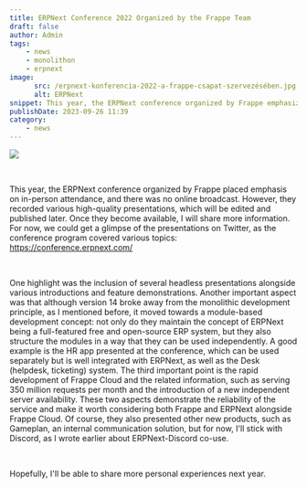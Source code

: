 ```yaml
---
title: ERPNext Conference 2022 Organized by the Frappe Team
draft: false
author: Admin
tags:
    - news
    - monolithon
    - erpnext
image:
      src: /erpnext-konferencia-2022-a-frappe-csapat-szervezésében.jpg
      alt: ERPNext
snippet: This year, the ERPNext conference organized by Frappe emphasized in-person presence, and there was no online broadcast. However, they recorded various high-quality presentations, which will be edited and published later. Once they become available, I will share more information. For now, we could get a glimpse of the presentations on Twitter, as the conference program covered various topics
publishDate: 2023-09-26 11:39
category:
    - news
---
```


<p><img src="/erpnext-konferencia-2022-a-frappe-csapat-szervezésében.jpg"></p><p><br></p><p>This year, the ERPNext conference organized by Frappe placed emphasis on in-person attendance, and there was no online broadcast. However, they recorded various high-quality presentations, which will be edited and published later. Once they become available, I will share more information. For now, we could get a glimpse of the presentations on Twitter, as the conference program covered various topics: <a href="https://conference.erpnext.com" rel="noopener noreferrer">https://conference.erpnext.com/</a></p><p><br></p><p>One highlight was the inclusion of several headless presentations alongside various introductions and feature demonstrations. Another important aspect was that although version 14 broke away from the monolithic development principle, as I mentioned before, it moved towards a module-based development concept: not only do they maintain the concept of ERPNext being a full-featured free and open-source ERP system, but they also structure the modules in a way that they can be used independently. A good example is the HR app presented at the conference, which can be used separately but is well integrated with ERPNext, as well as the Desk (helpdesk, ticketing) system. The third important point is the rapid development of Frappe Cloud and the related information, such as serving 350 million requests per month and the introduction of a new independent server availability. These two aspects demonstrate the reliability of the service and make it worth considering both Frappe and ERPNext alongside Frappe Cloud. Of course, they also presented other new products, such as Gameplan, an internal communication solution, but for now, I'll stick with Discord, as I wrote earlier about ERPNext-Discord co-use.</p><p><br></p><p>Hopefully, I'll be able to share more personal experiences next year.</p>


